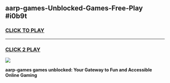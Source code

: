 
## aarp-games-Unblocked-Games-Free-Play #i0b9t
<h3>
<a href="https://us.freeplayer.one?title=aarp-games&ref=9M">CLICK TO PLAY</a></h3>
<hr>

<h3>
<a href="https://us.freeplayer.one?title=aarp-games&ref=9M">CLICK 2 PLAY</a>
  
</h3>

<a href="https://us.freeplayer.one?title=aarp-games&ref=9M"><img src="https://clearcache.store/games.png"></a>


**aarp-games games unblocked: Your Gateway to Fun and Accessible Online Gaming**
